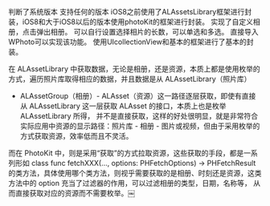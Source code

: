 判断了系统版本 支持任何的版本 iOS8之前使用了ALAssetsLibrary框架进行封装，iOS8和大于iOS8以后的版本使用photoKit的框架进行封装。
实现了自定义相册，点击弹出相册。
可以自行设置选择相片的长数，可以单选和多选。
直接导入WPhoto可以实现该功能。
使用UIcollectionView和基本的框架进行了基本的封装。

在 ALAssetLibrary 中获取数据，无论是相册，还是资源，本质上都是使用枚举的方式，遍历照片库取得相应的数据，并且数据是从 ALAssetLibrary（照片库）
- ALAssetGroup（相册）- ALAsset（资源）这一路径逐层获取，即使有直接从 ALAssetLibrary 这一层获取 ALAsset 的接口，本质上也是枚举 ALAssetLibrary 所得，
并不是直接获取，这样的好处很明显，就是非常符合实际应用中资源的显示路径：照片库 - 相册 - 图片或视频，但由于采用枚举的方式获取资源，效率低而且不灵活。

而在 PhotoKit 中，则是采用“获取”的方式拉取资源，这些获取的手段，都是一系列形如 class func fetchXXX(..., options: PHFetchOptions) -> PHFetchResult
的类方法，具体使用哪个类方法，则视乎需要获取的是相册、时刻还是资源，这类方法中的 option 充当了过滤器的作用，可以过滤相册的类型，日期，名称等，
从而直接获取对应的资源而不需要枚举。￼

